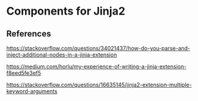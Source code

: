 Components for Jinja2
=====================

References
----------

https://stackoverflow.com/questions/34021437/how-do-you-parse-and-inject-additional-nodes-in-a-jinja-extension

https://medium.com/horlu/my-experience-of-writing-a-jinja-extension-f8eed5fe3ef5

https://stackoverflow.com/questions/16635145/jinja2-extension-multiple-keyword-arguments

